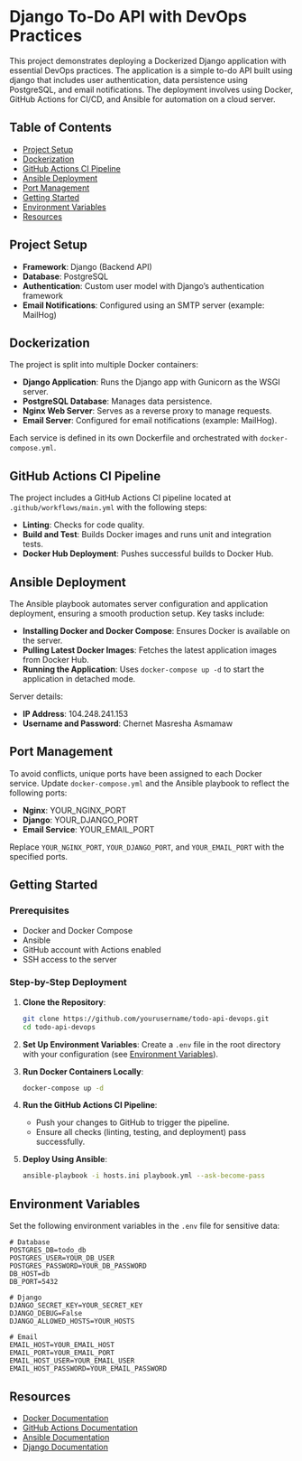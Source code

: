 # Django To-Do API with DevOps Practices

This project demonstrates deploying a Dockerized Django application with essential DevOps practices. The application is a simple to-do API built using django that includes user authentication, data persistence using PostgreSQL, and email notifications. The deployment involves using Docker, GitHub Actions for CI/CD, and Ansible for automation on a cloud server.

## Table of Contents

- [Project Setup](#project-setup)
- [Dockerization](#dockerization)
- [GitHub Actions CI Pipeline](#github-actions-ci-pipeline)
- [Ansible Deployment](#ansible-deployment)
- [Port Management](#port-management)
- [Getting Started](#getting-started)
- [Environment Variables](#environment-variables)
- [Resources](#resources)

## Project Setup

- **Framework**: Django (Backend API)
- **Database**: PostgreSQL
- **Authentication**: Custom user model with Django’s authentication framework
- **Email Notifications**: Configured using an SMTP server (example: MailHog)

## Dockerization

The project is split into multiple Docker containers:

- **Django Application**: Runs the Django app with Gunicorn as the WSGI server.
- **PostgreSQL Database**: Manages data persistence.
- **Nginx Web Server**: Serves as a reverse proxy to manage requests.
- **Email Server**: Configured for email notifications (example: MailHog).

Each service is defined in its own Dockerfile and orchestrated with `docker-compose.yml`.

## GitHub Actions CI Pipeline

The project includes a GitHub Actions CI pipeline located at `.github/workflows/main.yml` with the following steps:

- **Linting**: Checks for code quality.
- **Build and Test**: Builds Docker images and runs unit and integration tests.
- **Docker Hub Deployment**: Pushes successful builds to Docker Hub.

## Ansible Deployment

The Ansible playbook automates server configuration and application deployment, ensuring a smooth production setup. Key tasks include:

- **Installing Docker and Docker Compose**: Ensures Docker is available on the server.
- **Pulling Latest Docker Images**: Fetches the latest application images from Docker Hub.
- **Running the Application**: Uses `docker-compose up -d` to start the application in detached mode.

Server details:

- **IP Address**: 104.248.241.153
- **Username and Password**: Chernet Masresha Asmamaw

## Port Management

To avoid conflicts, unique ports have been assigned to each Docker service. Update `docker-compose.yml` and the Ansible playbook to reflect the following ports:

- **Nginx**: YOUR_NGINX_PORT
- **Django**: YOUR_DJANGO_PORT
- **Email Service**: YOUR_EMAIL_PORT

Replace `YOUR_NGINX_PORT`, `YOUR_DJANGO_PORT`, and `YOUR_EMAIL_PORT` with the specified ports.

## Getting Started

### Prerequisites

- Docker and Docker Compose
- Ansible
- GitHub account with Actions enabled
- SSH access to the server

### Step-by-Step Deployment

1. **Clone the Repository**:

   ```bash
   git clone https://github.com/yourusername/todo-api-devops.git
   cd todo-api-devops
   ```

2. **Set Up Environment Variables**: Create a `.env` file in the root directory with your configuration (see [Environment Variables](#environment-variables)).

3. **Run Docker Containers Locally**:

   ```bash
   docker-compose up -d
   ```

4. **Run the GitHub Actions CI Pipeline**:

   - Push your changes to GitHub to trigger the pipeline.
   - Ensure all checks (linting, testing, and deployment) pass successfully.

5. **Deploy Using Ansible**:
   ```bash
   ansible-playbook -i hosts.ini playbook.yml --ask-become-pass
   ```

## Environment Variables

Set the following environment variables in the `.env` file for sensitive data:

```dotenv
# Database
POSTGRES_DB=todo_db
POSTGRES_USER=YOUR_DB_USER
POSTGRES_PASSWORD=YOUR_DB_PASSWORD
DB_HOST=db
DB_PORT=5432

# Django
DJANGO_SECRET_KEY=YOUR_SECRET_KEY
DJANGO_DEBUG=False
DJANGO_ALLOWED_HOSTS=YOUR_HOSTS

# Email
EMAIL_HOST=YOUR_EMAIL_HOST
EMAIL_PORT=YOUR_EMAIL_PORT
EMAIL_HOST_USER=YOUR_EMAIL_USER
EMAIL_HOST_PASSWORD=YOUR_EMAIL_PASSWORD
```

## Resources

- [Docker Documentation](https://docs.docker.com/)
- [GitHub Actions Documentation](https://docs.github.com/en/actions)
- [Ansible Documentation](https://docs.ansible.com/)
- [Django Documentation](https://docs.djangoproject.com/)
